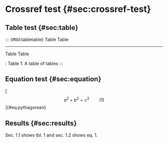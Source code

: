 Crossref test {#sec:crossref-test}
=============

Table test {#sec:table}
----------

::: {#tbl:tabletable}
  Table   Table
  ------- -------
  Table   Table

  : Table 1: A table of tables
:::

Equation test {#sec:equation}
-------------

[$$ a^2 + b^2 = c^2 \qquad(1)$$]{#eq:pythagorean}

Results {#sec:results}
-------

Sec. 1.1 shows tbl. 1 and sec. 1.2 shows eq. 1.
